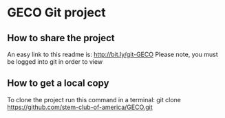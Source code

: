 # GECO Git project

## How to share the project
An easy link to this readme is:
http://bit.ly/git-GECO
Please note, you must be logged into git in order to view

## How to get a local copy
To clone the project run this command in a terminal:
git clone https://github.com/stem-club-of-america/GECO.git